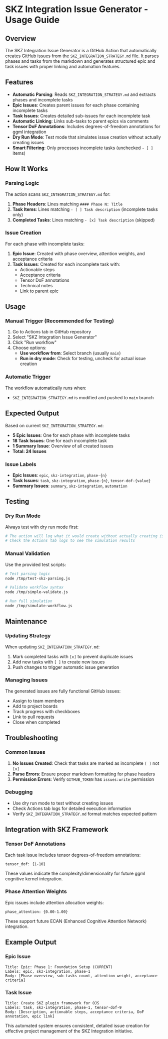# SKZ Integration Issue Generator - Usage Guide

## Overview

The SKZ Integration Issue Generator is a GitHub Action that automatically creates GitHub issues from the `SKZ_INTEGRATION_STRATEGY.md` file. It parses phases and tasks from the markdown and generates structured epic and task issues with proper linking and automation features.

## Features

- **Automatic Parsing**: Reads `SKZ_INTEGRATION_STRATEGY.md` and extracts phases and incomplete tasks
- **Epic Issues**: Creates parent issues for each phase containing incomplete tasks
- **Task Issues**: Creates detailed sub-issues for each incomplete task
- **Automatic Linking**: Links sub-tasks to parent epics via comments
- **Tensor DoF Annotations**: Includes degrees-of-freedom annotations for ggml integration
- **Dry Run Mode**: Test mode that simulates issue creation without actually creating issues
- **Smart Filtering**: Only processes incomplete tasks (unchecked `- [ ]` items)

## How It Works

### Parsing Logic

The action scans `SKZ_INTEGRATION_STRATEGY.md` for:

1. **Phase Headers**: Lines matching `#### Phase N: Title`
2. **Task Items**: Lines matching `- [ ] Task description` (incomplete tasks only)
3. **Completed Tasks**: Lines matching `- [x] Task description` (skipped)

### Issue Creation

For each phase with incomplete tasks:

1. **Epic Issue**: Created with phase overview, attention weights, and acceptance criteria
2. **Task Issues**: Created for each incomplete task with:
   - Actionable steps
   - Acceptance criteria
   - Tensor DoF annotations
   - Technical notes
   - Link to parent epic

## Usage

### Manual Trigger (Recommended for Testing)

1. Go to Actions tab in GitHub repository
2. Select "SKZ Integration Issue Generator"
3. Click "Run workflow"
4. Choose options:
   - **Use workflow from**: Select branch (usually `main`)
   - **Run in dry mode**: Check for testing, uncheck for actual issue creation

### Automatic Trigger

The workflow automatically runs when:
- `SKZ_INTEGRATION_STRATEGY.md` is modified and pushed to `main` branch

## Expected Output

Based on current `SKZ_INTEGRATION_STRATEGY.md`:

- **5 Epic Issues**: One for each phase with incomplete tasks
- **18 Task Issues**: One for each incomplete task
- **1 Summary Issue**: Overview of all created issues
- **Total: 24 Issues**

### Issue Labels

- **Epic Issues**: `epic`, `skz-integration`, `phase-{n}`
- **Task Issues**: `task`, `skz-integration`, `phase-{n}`, `tensor-dof-{value}`
- **Summary Issues**: `summary`, `skz-integration`, `automation`

## Testing

### Dry Run Mode

Always test with dry run mode first:

```bash
# The action will log what it would create without actually creating issues
# Check the Actions tab logs to see the simulation results
```

### Manual Validation

Use the provided test scripts:

```bash
# Test parsing logic
node /tmp/test-skz-parsing.js

# Validate workflow syntax
node /tmp/simple-validate.js

# Run full simulation
node /tmp/simulate-workflow.js
```

## Maintenance

### Updating Strategy

When updating `SKZ_INTEGRATION_STRATEGY.md`:

1. Mark completed tasks with `[x]` to prevent duplicate issues
2. Add new tasks with `[ ]` to create new issues
3. Push changes to trigger automatic issue generation

### Managing Issues

The generated issues are fully functional GitHub issues:

- Assign to team members
- Add to project boards
- Track progress with checkboxes
- Link to pull requests
- Close when completed

## Troubleshooting

### Common Issues

1. **No Issues Created**: Check that tasks are marked as incomplete `[ ]` not `[x]`
2. **Parse Errors**: Ensure proper markdown formatting for phase headers
3. **Permission Errors**: Verify `GITHUB_TOKEN` has `issues:write` permission

### Debugging

- Use dry run mode to test without creating issues
- Check Actions tab logs for detailed execution information
- Verify `SKZ_INTEGRATION_STRATEGY.md` format matches expected pattern

## Integration with SKZ Framework

### Tensor DoF Annotations

Each task issue includes tensor degrees-of-freedom annotations:

```
tensor_dof: {1-10}
```

These values indicate the complexity/dimensionality for future ggml cognitive kernel integration.

### Phase Attention Weights

Epic issues include attention allocation weights:

```
phase_attention: {0.00-1.00}
```

These support future ECAN (Enhanced Cognitive Attention Network) integration.

## Example Output

### Epic Issue
```
Title: Epic: Phase 1: Foundation Setup (CURRENT)
Labels: epic, skz-integration, phase-1
Body: [Phase overview, sub-tasks count, attention weight, acceptance criteria]
```

### Task Issue
```
Title: Create SKZ plugin framework for OJS
Labels: task, skz-integration, phase-1, tensor-dof-9
Body: [Description, actionable steps, acceptance criteria, DoF annotation, epic link]
```

This automated system ensures consistent, detailed issue creation for effective project management of the SKZ Integration initiative.